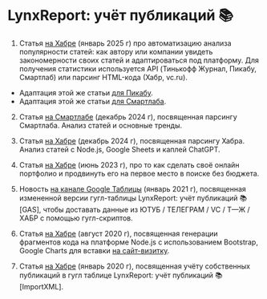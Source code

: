 # LynxReport: учёт публикаций :books:

1. Статья [на Хабре](https://habr.com/ru/articles/871234/) (январь 2025 г) про автоматизацию анализа популярности статей: как автору или компании увидеть закономерности своих статей и адаптироваться под платформу. Для получения статистики используется API (Тинькофф Журнал, Пикабу, Смартлаб) или парсинг HTML-кода (Хабр, vc.ru). 

  - Адаптация этой же статьи [для Пикабу](https://pikabu.ru/edit/148063?m=schedule).
  - Адаптация этой же статьи [для Смартлаба](https://smart-lab.ru/my/empenoso/).

2. Статья [на Смартлабе](https://smart-lab.ru/mobile/topic/1096274/) (декабрь 2024 г), посвященная парсингу Смартлаба. Анализ статей и основные тренды.

1. Статья [на Хабре](https://habr.com/ru/articles/867068/) (декабрь 2024 г), посвященная парсингу Хабра. Анализ статей с Node.js, Google Sheets и каплей ChatGPT.

1. Статья [на Хабре](https://habr.com/ru/articles/742472/) (июнь 2023 г), про то как сделать своё онлайн портфолио и продвинуть его на первое место в поиске без бюджета.

1. Новость [на канале Google Таблицы](https://t.me/google_spreadsheets_chat/154961) (январь 2021 г), посвященная измененной версии гугл-таблицы 
LynxReport: учёт публикаций 📚 [GAS], чтобы доставать данные из ЮТУБ / ТЕЛЕГРАМ / VC / Т—Ж / ХАБР с помощью гугл-скриптов.

1. Статья [на Хабре](https://habr.com/ru/post/515316/) (август 2020 г), посвященная генерации фрагментов кода на платформе Node.js с использованием Bootstrap, Google Charts для вставки [на сайт-визитку](https://github.com/empenoso/shardin.name).

1. Статья [на Хабре](https://habr.com/ru/post/485594/) (январь 2020 г), посвященная учёту собственных публикаций в гугл таблице 
LynxReport: учёт публикаций 📚 [ImportXML].
